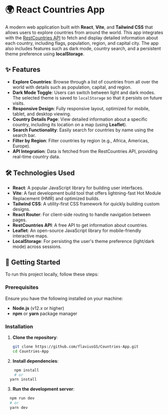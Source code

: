 # 🌍 React Countries App

A modern web application built with **React**, **Vite**, and **Tailwind CSS** that allows users to explore countries from around the world. This app integrates with the [RestCountries API](https://restcountries.com) to fetch and display detailed information about each country, including flags, population, region, and capital city. The app also includes features such as dark mode, country search, and a persistent theme preference using **localStorage**.

## ✨ Features

- **Explore Countries**: Browse through a list of countries from all over the world with details such as population, capital, and region.
- **Dark Mode Toggle**: Users can switch between light and dark modes. The selected theme is saved to `localStorage` so that it persists on future visits.
- **Responsive Design**: Fully responsive layout, optimized for mobile, tablet, and desktop viewing.
- **Country Details Page**: View detailed information about a specific country, including its location on a map (using **Leaflet**).
- **Search Functionality**: Easily search for countries by name using the search bar.
- **Filter by Region**: Filter countries by region (e.g., Africa, Americas, Europe).
- **API Integration**: Data is fetched from the RestCountries API, providing real-time country data.

## 🛠️ Technologies Used

- **React**: A popular JavaScript library for building user interfaces.
- **Vite**: A fast development build tool that offers lightning-fast Hot Module Replacement (HMR) and optimized builds.
- **Tailwind CSS**: A utility-first CSS framework for quickly building custom designs.
- **React Router**: For client-side routing to handle navigation between pages.
- **RestCountries API**: A free API to get information about countries.
- **Leaflet**: An open-source JavaScript library for mobile-friendly interactive maps.
- **LocalStorage**: For persisting the user's theme preference (light/dark mode) across sessions.

## 🚀 Getting Started

To run this project locally, follow these steps:

### Prerequisites

Ensure you have the following installed on your machine:

- **Node.js** (v12.x or higher)
- **npm** or **yarn** package manager

### Installation

1. **Clone the repository**:

   ```bash
   git clone https://github.com/flaviusGS/Countries-App.git
   cd Countries-App
   ```

2. **Install dependencies**:

```bash
    npm install
    # or
  yarn install
```

3. **Run the development server**:

```bash
  npm run dev
  # or
  yarn dev
```
